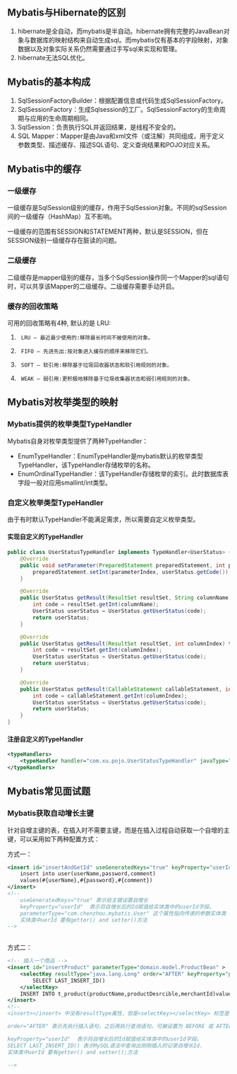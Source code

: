 ## Mybatis与Hibernate的区别

1.  hibernate是全自动，而mybatis是半自动。hibernate拥有完整的JavaBean对象与数据库的映射结构来自动生成sql。而mybatis仅有基本的字段映射，对象数据以及对象实际关系仍然需要通过手写sql来实现和管理。
2.  hibernate无法SQL优化。

## Mybatis的基本构成

1. SqlSessionFactoryBuilder：根据配置信息或代码生成SqlSessionFactory。
2. SqlSessionFactory：生成Sqlsession的工厂。SqlSessionFactory的生命周期与应用的生命周期相同。
3. SqlSession：负责执行SQL并返回结果，是线程不安全的。
4. SQL Mapper：Mapper是由Java和xml文件（或注解）共同组成，用于定义参数类型、描述缓存、描述SQL语句、定义查询结果和POJO对应关系。

## Mybatis中的缓存

### 一级缓存

一级缓存是SqlSession级别的缓存，作用于SqlSession对象。不同的sqlSession间的一级缓存（HashMap）互不影响。

一级缓存的范围有SESSION和STATEMENT两种，默认是SESSION，但在SESSION级别一级缓存存在脏读的问题。

### 二级缓存

二级缓存是mapper级别的缓存，当多个SqlSession操作同一个Mapper的sql语句时，可以共享该Mapper的二级缓存。二级缓存需要手动开启。

### 缓存的回收策略

可用的回收策略有4种, 默认的是 LRU:

1.      LRU – 最近最少使用的:移除最长时间不被使用的对象。

2.      FIFO – 先进先出:按对象进入缓存的顺序来移除它们。

3.      SOFT – 软引用:移除基于垃圾回收器状态和软引用规则的对象。

4.      WEAK – 弱引用:更积极地移除基于垃圾收集器状态和弱引用规则的对象。





## Mybatis对枚举类型的映射

### Mybatis提供的枚举类型TypeHandler

Mybatis自身对枚举类型提供了两种TypeHandler：

- EnumTypeHandler：EnumTypeHandler是mybatis默认的枚举类型TypeHandler，该TypeHandler存储枚举的名称。
- EnumOrdinalTypeHandler：该TypeHandler存储枚举的索引。此时数据库表字段一般对应用smallint/int类型。

### 自定义枚举类型TypeHandler

由于有时默认TypeHandler不能满足需求，所以需要自定义枚举类型。

#### 实现自定义的TypeHandler

```java
public class UserStatusTypeHandler implements TypeHandler<UserStatus> {
    @Override
    public void setParameter(PreparedStatement preparedStatement, int parameterIndex, UserStatus userStatus, JdbcType jdbcType)throws SQLException {
        preparedStatement.setInt(parameterIndex, userStatus.getCode());
    }

    @Override
    public UserStatus getResult(ResultSet resultSet, String columnName) throws SQLException {
        int code = resultSet.getInt(columnName);
        UserStatus userStatus = UserStatus.getUserStatus(code);
        return userStatus;
    }

    @Override
    public UserStatus getResult(ResultSet resultSet, int columnIndex) throws SQLException {
        int code = resultSet.getInt(columnIndex);
        UserStatus userStatus = UserStatus.getUserStatus(code);
        return userStatus;
    }

    @Override
    public UserStatus getResult(CallableStatement callableStatement, int columnIndex) throws SQLException {
        int code = callableStatement.getInt(columnIndex);
        UserStatus userStatus = UserStatus.getUserStatus(code);
        return userStatus;
    }
}
```

#### 注册自定义的TypeHandler

```xml
<typeHandlers>
    <typeHandler handler="com.xu.pojo.UserStatusTypeHandler" javaType="com.xu.pojo.UserStatus"/>
</typeHandlers>
```

## Mybatis常见面试题

### Mybatis获取自动增长主键

针对自增主键的表，在插入时不需要主键，而是在插入过程自动获取一个自增的主键，可以采用如下两种配置方式：

方式一：

```xml
<insert id="insertAndGetId" useGeneratedKeys="true" keyProperty="userId" parameterType="com.chenzhou.User">
    insert into user(userName,password,comment)
    values(#{userName},#{password},#{comment})
</insert>
<!--
	useGeneratedKeys="true" 表示给主键设置自增长
	keyProperty="userId"  表示将自增长后的Id赋值给实体类中的userId字段。
	parameterType="com.chenzhou.mybatis.User" 这个属性指向传递的参数实体类
	实体类中uerId 要有getter() and setter()方法
-->
    
```

方式二：

```xml
<!-- 插入一个商品 -->
<insert id="insertProduct" parameterType="domain.model.ProductBean" >
    <selectKey resultType="java.lang.Long" order="AFTER" keyProperty="productId">
        SELECT LAST_INSERT_ID()
    </selectKey>
    INSERT INTO t_product(productName,productDesrcible,merchantId)values(#{productName},#{productDesrcible},#{merchantId});
</insert>
<!--
<insert></insert> 中没有resultType属性，但是<selectKey></selectKey> 标签是有的。

order="AFTER" 表示先执行插入语句，之后再执行查询语句。可被设置为 BEFORE 或 AFTER。如果设置为 BEFORE,那么它会首先选择主键,设置 keyProperty 然后执行插入语句。如果设置为 AFTER,那么先执行插入语句,然后是 selectKey 元素。

keyProperty="userId"  表示将自增长后的Id赋值给实体类中的userId字段。
SELECT LAST_INSERT_ID() 表示MySQL语法中查询出刚刚插入的记录自增长Id.
实体类中uerId 要有getter() and setter();方法

-->
```

